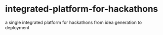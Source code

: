 # integrated-platform-for-hackathons
a single integrated platform for hackathons from idea generation to deployment
